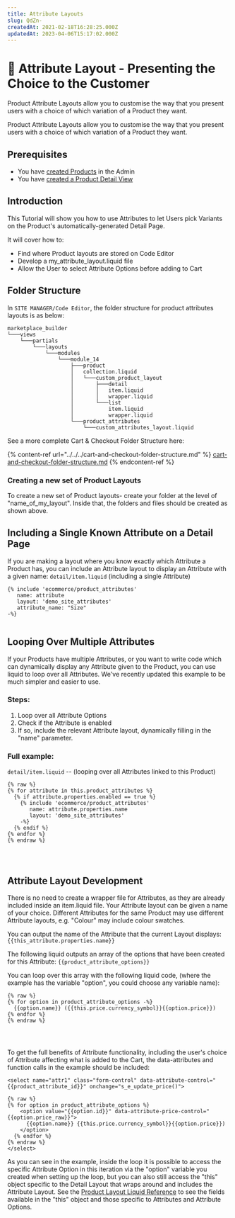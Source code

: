 ```yaml
---
title: Attribute Layouts
slug: QdZn-
createdAt: 2021-02-18T16:28:25.000Z
updatedAt: 2023-04-06T15:17:02.000Z
---
```


# 🔹 Attribute Layout - Presenting the Choice to the Customer

Product Attribute Layouts allow you to customise the way that you present users with a choice of which variation of a Product they want.

Product Attribute Layouts allow you to customise the way that you present users with a choice of which variation of a Product they want.

## Prerequisites

* You have [created Products](/eCommerce/get-started-ecommerce/cart-checkout-and-quotes/managing-products/README.md) in the Admin
* You have [created a Product Detail View](/ecommerce/get-started-ecommerce/cart-checkout-and-quotes/product-views/product-detail.md)

## Introduction

This Tutorial will show you how to use Attributes to let Users pick Variants on the Product's automatically-generated Detail Page.

It will cover how to:

* Find where Product layouts are stored on Code Editor
* Develop a my\_attribute\_layout.liquid file
* Allow the User to select Attribute Options before adding to Cart

## Folder Structure

In `SITE MANAGER/Code Editor`, the folder structure for product attributes layouts is as below:

```
marketplace_builder
└───views
    └───partials
        └───layouts
            └───modules
                └───module_14
                    ├───product
                    │   collection.liquid
                    │   └───custom_product_layout
                    │       ├───detail
                    │       │   item.liquid
                    │       │   wrapper.liquid
                    │       └───list
                    │           item.liquid
                    │           wrapper.liquid
                    └───product_attributes
                        └───custom_attributes_layout.liquid
```

See a more complete Cart & Checkout Folder Structure here:

{% content-ref url="../../../cart-and-checkout-folder-structure.md" %}
[cart-and-checkout-folder-structure.md](../../../cart-and-checkout-folder-structure.md)
{% endcontent-ref %}

### Creating a new set of Product Layouts

To create a new set of Product layouts- create your folder at the level of "name\_of\_my\_layout". Inside that, the folders and files should be created as shown above.

## Including a Single Known Attribute on a Detail Page

If you are making a layout where you know exactly which Attribute a Product has, you can include an Attribute layout to display an Attribute with a given name: `detail/item.liquid` (including a single Attribute)

```liquid
{% include 'ecommerce/product_attributes'
   name: attribute
   layout: 'demo_site_attributes'
   attribute_name: "Size" 
-%}


```

## Looping Over Multiple Attributes

If your Products have multiple Attributes, or you want to write code which can dynamically display any Attribute given to the Product, you can use liquid to loop over all Attributes. We've recently updated this example to be much simpler and easier to use.

### Steps:

1. Loop over all Attribute Options
2. Check if the Attribute is enabled
3. If so, include the relevant Attribute layout, dynamically filling in the "name" parameter.

### Full example:

`detail/item.liquid` -- (looping over all Attributes linked to this Product)

```liquid
{% raw %}
{% for attribute in this.product_attributes %}
  {% if attribute.properties.enabled == true %}
    {% include 'ecommerce/product_attributes'
       name: attribute.properties.name
       layout: 'demo_site_attributes' 
    -%} 
  {% endif %}
{% endfor %}
{% endraw %}




```

## Attribute Layout Development

There is no need to create a wrapper file for Attributes, as they are already included inside an item.liquid file. Your Attribute layout can be given a name of your choice. Different Attributes for the same Product may use different Attribute layouts, e.g. "Colour" may include colour swatches.

You can output the name of the Attribute that the current Layout displays: `{{this_attribute.properties.name}}`

The following liquid outputs an array of the options that have been created for this Attribute: `{{product_attribute_options}}`

You can loop over this array with the following liquid code, (where the example has the variable "option", you could choose any variable name):

```liquid
{% raw %}
{% for option in product_attribute_options -%}
  {{option.name}} ({{this.price.currency_symbol}}{{option.price}})
{% endfor %}
{% endraw %}




```

To get the full benefits of Attribute functionality, including the user's choice of Attribute affecting what is added to the Cart, the data-attributes and function calls in the example should be included:

```liquid
<select name="attr1" class="form-control" data-attribute-control="{{product_attribute_id}}" onchange="s_e_update_price()">
  
{% raw %}
{% for option in product_attribute_options %}
    <option value="{{option.id}}" data-attribute-price-control="{{option.price_raw}}">
      {{option.name}} {{this.price.currency_symbol}}{{option.price}})
    </option>
  {% endfor %}
{% endraw %}
</select>
```

As you can see in the example, inside the loop it is possible to access the specific Attribute Option in this iteration via the "option" variable you created when setting up the loop, but you can also still access the "this" object specific to the Detail Layout that wraps around and includes the Attribute Layout. See the [Product Layout Liquid Reference](/ecommerce/get-started-ecommerce/cart-checkout-and-quotes/product-views/product-liquid-reference.md) to see the fields available in the "this" object and those specific to Attributes and Attribute Options.
